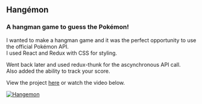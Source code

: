 ## Hangémon

### A hangman game to guess the Pokémon!

I wanted to make a hangman game and it was the perfect opportunity to use the official Pokémon API.<br />
I used React and Redux with CSS for styling.

Went back later and used redux-thunk for the ascynchronous API call.<br />
Also added the ability to track your score.

View the project [here](https://hangemon.netlify.com/) or watch the video below.

[![Hangemon](http://img.youtube.com/vi/ZWJQVfQ9oeA/0.jpg)](http://www.youtube.com/watch?v=ZWJQVfQ9oeA "Hangemon")
